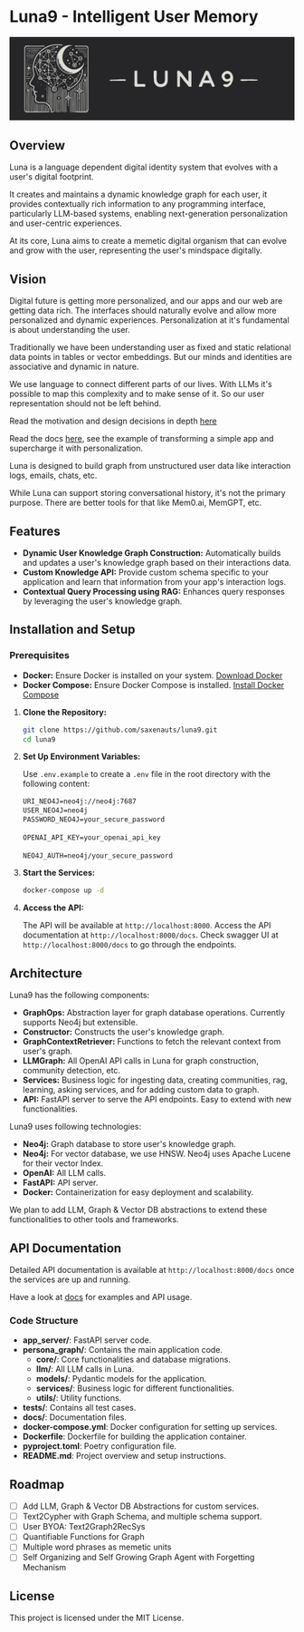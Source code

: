 # Luna9 - Intelligent User Memory

![Luna9 Banner](docs/assets/banner.svg)

## Overview

Luna is a language dependent digital identity system that evolves with a user's digital footprint.

It creates and maintains a dynamic knowledge graph for each user, it provides contextually rich information to any programming interface, particularly LLM-based systems, enabling next-generation personalization and user-centric experiences.

At its core, Luna aims to create a memetic digital organism that can evolve and grow with the user, representing the user's mindspace digitally.

## Vision 

Digital future is getting more personalized, and our apps and our web are getting data rich. The interfaces should naturally evolve and allow more personalized and dynamic experiences. Personalization at it's fundamental is about understanding the user.

Traditionally we have been understanding user as fixed and static relational data points in tables or vector embeddings. But our minds and identities are associative and dynamic in nature.

We use language to connect different parts of our lives. With LLMs it's possible to map this complexity and to make sense of it. So our user representation should not be left behind. 

Read the motivation and design decisions in depth [here](https://saxenauts.io/blog/persona-graph)

Read the docs [here](http://docs.luna9.dev), see the example of transforming a simple app and supercharge it with personalization. 

Luna is designed to build graph from unstructured user data like interaction logs, emails, chats, etc. 

While Luna can support storing conversational history, it's not the primary purpose. There are better tools for that like Mem0.ai, MemGPT, etc.


## Features

- **Dynamic User Knowledge Graph Construction:** Automatically builds and updates a user's knowledge graph based on their interactions data.
- **Custom Knowledge API:** Provide custom schema specific to your application and learn that information from your app's interaction logs. 
- **Contextual Query Processing using RAG:** Enhances query responses by leveraging the user's knowledge graph.


## Installation and Setup

### Prerequisites

- **Docker:** Ensure Docker is installed on your system. [Download Docker](https://www.docker.com/get-started)
- **Docker Compose:** Ensure Docker Compose is installed. [Install Docker Compose](https://docs.docker.com/compose/install/)

1. **Clone the Repository:**

   ```bash
   git clone https://github.com/saxenauts/luna9.git
   cd luna9
   ```

2. **Set Up Environment Variables:**

   Use `.env.example` to create a `.env` file in the root directory with the following content:

   ```env
   URI_NEO4J=neo4j://neo4j:7687
   USER_NEO4J=neo4j
   PASSWORD_NEO4J=your_secure_password

   OPENAI_API_KEY=your_openai_api_key

   NEO4J_AUTH=neo4j/your_secure_password
   ```

3. **Start the Services:**

   ```bash
   docker-compose up -d
   ```

4. **Access the API:**

   The API will be available at `http://localhost:8000`. Access the API documentation at `http://localhost:8000/docs`.
   Check swagger UI at `http://localhost:8000/docs` to go through the endpoints.

## Architecture

Luna9 has the following components:

- **GraphOps:** Abstraction layer for graph database operations. Currently supports Neo4j but extensible.
- **Constructor:** Constructs the user's knowledge graph.
- **GraphContextRetriever:** Functions to fetch the relevant context from user's graph.
- **LLMGraph:** All OpenAI API calls in Luna for graph construction, community detection, etc.
- **Services:** Business logic for ingesting data, creating communities, rag, learning, asking services, and for adding custom data to graph. 
- **API:** FastAPI server to serve the API endpoints. Easy to extend with new functionalities.

Luna9 uses following technologies:

- **Neo4j:** Graph database to store user's knowledge graph.
- **Neo4j:** For vector database, we use HNSW. Neo4j uses Apache Lucene for their vector Index. 
- **OpenAI:** All LLM calls.
- **FastAPI:** API server.
- **Docker:** Containerization for easy deployment and scalability.

We plan to add LLM, Graph & Vector DB abstractions to extend these functionalities to other tools and frameworks.


## API Documentation

Detailed API documentation is available at `http://localhost:8000/docs` once the services are up and running.

Have a look at [docs](http://docs.luna9.dev) for examples and API usage. 


### Code Structure

- **app_server/**: FastAPI server code.
- **persona_graph/**: Contains the main application code.
  - **core/**: Core functionalities and database migrations.
  - **llm/**: All LLM calls in Luna.
  - **models/**: Pydantic models for the application.
  - **services/**: Business logic for different functionalities.
  - **utils/**: Utility functions.
- **tests/**: Contains all test cases.
- **docs/**: Documentation files.
- **docker-compose.yml**: Docker configuration for setting up services.
- **Dockerfile**: Dockerfile for building the application container.
- **pyproject.toml**: Poetry configuration file.
- **README.md**: Project overview and setup instructions.


## Roadmap

- [ ] Add LLM, Graph & Vector DB Abstractions for custom services. 
- [ ] Text2Cypher with Graph Schema, and multiple schema support. 
- [ ] User BYOA: Text2Graph2RecSys
- [ ] Quantifiable Functions for Graph
- [ ] Multiple word phrases as memetic units 
- [ ] Self Organizing and Self Growing Graph Agent with Forgetting Mechanism

## License

This project is licensed under the MIT License.
